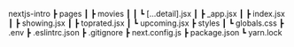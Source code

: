 nextjs-intro
┣ pages
┃ ┣ movies
┃ ┃ ┗ [...detail].jsx
┃ ┣ \_app.jsx
┃ ┣ index.jsx
┃ ┣ showing.jsx
┃ ┣ toprated.jsx
┃ ┗ upcoming.jsx
┣ styles
┃ ┗ globals.css
┣ .env
┣ .eslintrc.json
┣ .gitignore
┣ next.config.js
┣ package.json
┗ yarn.lock
